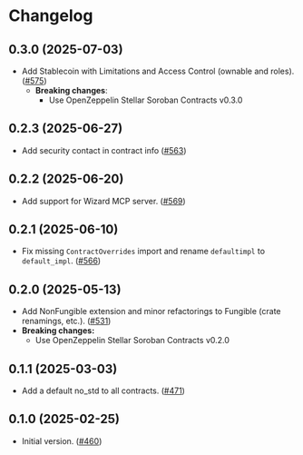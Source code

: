# Changelog


## 0.3.0 (2025-07-03)

- Add Stablecoin with Limitations and Access Control (ownable and roles). ([#575](https://github.com/OpenZeppelin/contracts-wizard/pull/575))
  - **Breaking changes**:
    - Use OpenZeppelin Stellar Soroban Contracts v0.3.0

## 0.2.3 (2025-06-27)

- Add security contact in contract info ([#563](https://github.com/OpenZeppelin/contracts-wizard/pull/563))

## 0.2.2 (2025-06-20)

- Add support for Wizard MCP server. ([#569](https://github.com/OpenZeppelin/contracts-wizard/pull/569))

## 0.2.1 (2025-06-10)

- Fix missing `ContractOverrides` import and rename `defaultimpl` to `default_impl`. ([#566](https://github.com/OpenZeppelin/contracts-wizard/pull/566))

## 0.2.0 (2025-05-13)

- Add NonFungible extension and minor refactorings to Fungible (crate renamings, etc.). ([#531](https://github.com/OpenZeppelin/contracts-wizard/pull/531))
- **Breaking changes:**
  - Use OpenZeppelin Stellar Soroban Contracts v0.2.0

## 0.1.1 (2025-03-03)

- Add a default no_std to all contracts. ([#471](https://github.com/OpenZeppelin/contracts-wizard/pull/471))

## 0.1.0 (2025-02-25)

- Initial version. ([#460](https://github.com/OpenZeppelin/contracts-wizard/pull/460))
